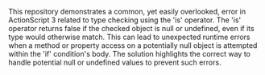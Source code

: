 This repository demonstrates a common, yet easily overlooked, error in ActionScript 3 related to type checking using the 'is' operator.  The 'is' operator returns false if the checked object is null or undefined, even if its type would otherwise match.  This can lead to unexpected runtime errors when a method or property access on a potentially null object is attempted within the 'if' condition's body.  The solution highlights the correct way to handle potential null or undefined values to prevent such errors.